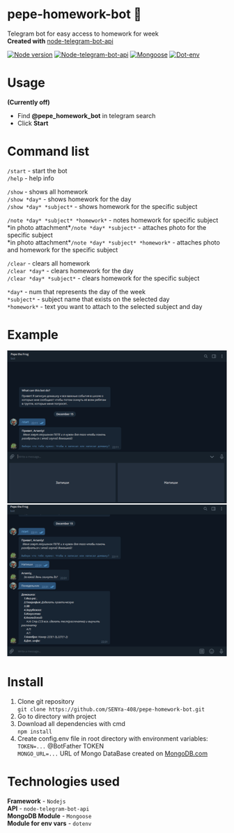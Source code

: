 # **pepe-homework-bot :frog:**

Telegram bot for easy access to homework for week  
**Created with** [node-telegram-bot-api](https://github.com/yagop/node-telegram-bot-api)

[![Node version](https://img.shields.io/badge/Node-v12.9.0-green)](https://nodejs.org/en/)
[![Node-telegram-bot-api](https://img.shields.io/badge/Node_Telegram_Bot_Api-v0.50.0-blue)](https://github.com/yagop/node-telegram-bot-api)
[![Mongoose](https://img.shields.io/badge/Mongoose-v5.11.8-red)](https://mongoosejs.com/)
[![Dot-env](https://img.shields.io/badge/DotEnv-v8.2.0-yellow)](https://github.com/motdotla/dotenv)

# Usage 

**(Currently off)**
- Find **@pepe_homework_bot** in telegram search
- Click **Start**

# Command list

`/start` - start the bot  
`/help` - help info  

`/show` - shows all homework  
`/show *day*` - shows homework for the day  
`/show *day* *subject*` - shows homework for the specific subject  

`/note *day* *subject* *homework*` - notes homework for specific subject  
\*in photo attachment\*`/note *day* *subject*` - attaches photo for the specific subject  
\*in photo attachment\*`/note *day* *subject* *homework*` - attaches photo and homework for the specific subject  

`/clear` - clears all homework   
`/clear *day*` - clears homework for the day  
`/clear *day* *subject*` - clears homework for the specific subject  

`*day*` - num that represents the day of the week  
`*subject*` - subject name that exists on the selected day  
`*homework*` - text you want to attach to the selected subject and day  

# Example

![1-example](https://raw.githubusercontent.com/SENYa-408/pepe-homework-bot/master/readme-imgs/1-example.png)
![2-example](https://raw.githubusercontent.com/SENYa-408/pepe-homework-bot/master/readme-imgs/2-example.png)

# Install

1. Clone git repository  
   `git clone https://github.com/SENYa-408/pepe-homework-bot.git`
2. Go to directory with project
3. Download all dependencies with cmd  
   `npm install`
4. Create config.env file in root directory with environment variables:  
   `TOKEN=...` @BotFather TOKEN  
   `MONGO_URL=...` URL of Mongo DataBase created on [MongoDB.com](https://www.mongodb.com/)

# Technologies used

**Framework** - `Nodejs`  
 **API** - `node-telegram-bot-api`  
 **MongoDB Module** - `Mongoose`  
 **Module for env vars** - `dotenv`
